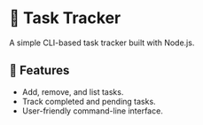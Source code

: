 # 📝 Task Tracker 
A simple CLI-based task tracker built with Node.js.

## 🚀 Features
- Add, remove, and list tasks.
- Track completed and pending tasks.
- User-friendly command-line interface.